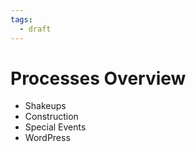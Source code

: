 ```yaml
---
tags:
  - draft
---
```


# Processes Overview

- Shakeups
- Construction
- Special Events
- WordPress

